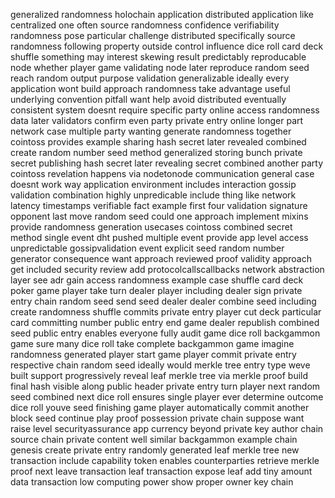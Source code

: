 generalized randomness holochain application distributed application like centralized one often source randomness confidence verifiability randomness pose particular challenge distributed specifically source randomness following property outside control influence dice roll card deck shuffle something may interest skewing result predictably reproducable node whether player game validating node later reproduce random seed reach random output purpose validation generalizable ideally every application wont build approach randomness take advantage useful underlying convention pitfall want help avoid distributed eventually consistent system doesnt require specific party online access randomness data later validators confirm even party private entry online longer part network case multiple party wanting generate randomness together cointoss provides example sharing hash secret later revealed combined create random number seed method generalized storing bunch private secret publishing hash secret later revealing secret combined another party cointoss revelation happens via nodetonode communication general case doesnt work way application environment includes interaction gossip validation combination highly unpredicable include thing like network latency timestamps verifiable fact example first four validation signature opponent last move random seed could one approach implement mixins provide randomness generation usecases cointoss combined secret method single event dht pushed multiple event provide app level access unpredictable gossipvalidation event explicit seed random number generator consequence want approach reviewed proof validity approach get included security review add protocolcallscallbacks network abstraction layer see adr gain access randomness example case shuffle card deck poker game player take turn dealer player including dealer sign private entry chain random seed send seed dealer dealer combine seed including create randomness shuffle commits private entry player cut deck particular card committing number public entry end game dealer republish combined seed public entry enables everyone fully audit game dice roll backgammon game sure many dice roll take complete backgammon game imagine randomness generated player start game player commit private entry respective chain random seed ideally would merkle tree entry type weve built support progressively reveal leaf merkle tree via merkle proof build final hash visible along public header private entry turn player next random seed combined next dice roll ensures single player ever determine outcome dice roll youve seed finishing game player automatically commit another block seed continue play proof possession private chain suppose want raise level securityassurance app currency beyond private key author chain source chain private content well similar backgammon example chain genesis create private entry randomly generated leaf merkle tree new transaction include capability token enables counterparties retrieve merkle proof next leave transaction leaf transaction expose leaf add tiny amount data transaction low computing power show proper owner key chain